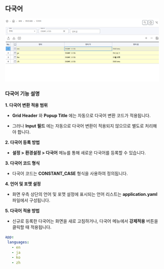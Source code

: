 ## 다국어

![preview](../images/chapter4/다국어.png)

### 다국어 기능 설명 
**1. 다국어 변환 적용 범위**  
- **Grid Header** 와 **Popup Title** 에는 자동으로 다국어 변환 코드가 적용됩니다.
 
- 그러나 **Input 필드** 에는 자동으로 다국어 변환이 적용되지 않으므로 별도로 처리해야 합니다.

**2. 다국어 등록 방법**  
- **설정 > 환경설정 > 다국어**  메뉴를 통해 새로운 다국어를 등록할 수 있습니다.

**3. 다국어 코드 형식**  
- 다국어 코드는 **CONSTANT_CASE**  형식을 사용하여 정의됩니다.

**4. 언어 및 포맷 설정**  
- 화면 우측 상단의 언어 및 포맷 설정에 표시되는 언어 리스트는 **application.yaml**  파일에서 구성됩니다.

**5. 다국어 적용 방법**  
- 신규로 등록한 다국어는 화면을 새로 고침하거나, 다국어 메뉴에서 **강제적용**  버튼을 클릭할 때 적용됩니다.

 ```yaml
 app:
  languages:
    - en
    - ja
    - ko
    - zh
 ```